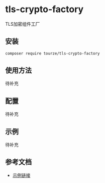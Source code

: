 # tls-crypto-factory

TLS加密组件工厂

## 安装

```bash
composer require tourze/tls-crypto-factory
```

## 使用方法

待补充

## 配置

待补充

## 示例

待补充

## 参考文档

- [示例链接](https://example.com)
